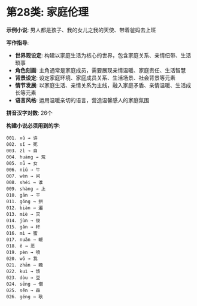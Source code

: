 # 第28类: 家庭伦理

**示例小说**: 男人都是孩子、我的女儿之我的天使、带着爸妈去上班

**写作指导**:
- **世界观设定**: 构建以家庭生活为核心的世界，包含家庭关系、亲情纽带、生活琐事
- **角色刻画**: 主角通常是家庭成员，需要展现亲情温暖、家庭责任、生活智慧
- **背景设定**: 设定家庭环境、家庭成员关系、生活场景、社会背景等元素
- **情节发展**: 以家庭生活、亲情关系为主线，融入家庭矛盾、亲情温暖、生活成长等元素
- **语言风格**: 运用温暖亲切的语言，营造温馨感人的家庭氛围

**拼音汉字对数**: 26个

**构建小说必须用到的字**:
```
001. xǔ → 许
002. sǐ → 死
003. zì → 自
004. huāng → 荒
005. nǚ → 女
006. niú → 牛
007. wèn → 问
008. shéi → 谁
009. shàng → 上
010. gān → 干
011. gǒng → 拱
012. biàn → 遍
013. miè → 灭
014. jùn → 俊
015. gǎn → 秆
016. mì → 蜜
017. nuǎn → 暖
018. ě → 恶
019. pèn → 喷
020. wǒ → 我
021. zhān → 瞻
022. kuì → 馈
023. dòu → 豆
024. sēng → 僧
025. sēn → 森
026. gěng → 耿
```

